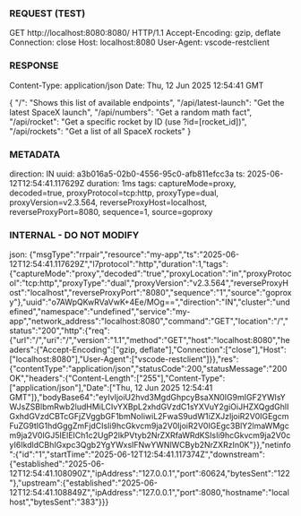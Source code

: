 ### REQUEST (TEST) ###
GET http://localhost:8080:8080/ HTTP/1.1
Accept-Encoding: gzip\, deflate
Connection: close
Host: localhost:8080
User-Agent: vscode-restclient


### RESPONSE ###
Content-Type: application/json
Date: Thu\, 12 Jun 2025 12:54:41 GMT

{
  "/": "Shows this list of available endpoints",
  "/api/latest-launch": "Get the latest SpaceX launch",
  "/api/numbers": "Get a random math fact",
  "/api/rocket": "Get a specific rocket by ID (use ?id=[rocket_id])",
  "/api/rockets": "Get a list of all SpaceX rockets"
}


### METADATA ###
direction: IN
uuid: a3b016a5-02b0-4556-95c0-afb811efcc3a
ts: 2025-06-12T12:54:41.117629Z
duration: 1ms
tags: captureMode=proxy, decoded=true, proxyProtocol=tcp:http, proxyType=dual, proxyVersion=v2.3.564, reverseProxyHost=localhost, reverseProxyPort=8080, sequence=1, source=goproxy

### INTERNAL - DO NOT MODIFY ###
json: {"msgType":"rrpair","resource":"my-app","ts":"2025-06-12T12:54:41.117629Z","l7protocol":"http","duration":1,"tags":{"captureMode":"proxy","decoded":"true","proxyLocation":"in","proxyProtocol":"tcp:http","proxyType":"dual","proxyVersion":"v2.3.564","reverseProxyHost":"localhost","reverseProxyPort":"8080","sequence":"1","source":"goproxy"},"uuid":"o7AWpQKwRVaVwK+4Ee/MOg==","direction":"IN","cluster":"undefined","namespace":"undefined","service":"my-app","network_address":"localhost:8080","command":"GET","location":"/","status":"200","http":{"req":{"url":"/","uri":"/","version":"1.1","method":"GET","host":"localhost:8080","headers":{"Accept-Encoding":["gzip, deflate"],"Connection":["close"],"Host":["localhost:8080"],"User-Agent":["vscode-restclient"]}},"res":{"contentType":"application/json","statusCode":200,"statusMessage":"200 OK","headers":{"Content-Length":["255"],"Content-Type":["application/json"],"Date":["Thu, 12 Jun 2025 12:54:41 GMT"]},"bodyBase64":"eyIvIjoiU2hvd3MgdGhpcyBsaXN0IG9mIGF2YWlsYWJsZSBlbmRwb2ludHMiLCIvYXBpL2xhdGVzdC1sYXVuY2giOiJHZXQgdGhlIGxhdGVzdCBTcGFjZVggbGF1bmNoIiwiL2FwaS9udW1iZXJzIjoiR2V0IGEgcmFuZG9tIG1hdGggZmFjdCIsIi9hcGkvcm9ja2V0IjoiR2V0IGEgc3BlY2lmaWMgcm9ja2V0IGJ5IElEICh1c2UgP2lkPVtyb2NrZXRfaWRdKSIsIi9hcGkvcm9ja2V0cyI6IkdldCBhIGxpc3Qgb2YgYWxsIFNwYWNlWCByb2NrZXRzIn0K"}},"netinfo":{"id":"1","startTime":"2025-06-12T12:54:41.117374Z","downstream":{"established":"2025-06-12T12:54:41.108090Z","ipAddress":"127.0.0.1","port":60624,"bytesSent":"122"},"upstream":{"established":"2025-06-12T12:54:41.108849Z","ipAddress":"127.0.0.1","port":8080,"hostname":"localhost","bytesSent":"383"}}}
